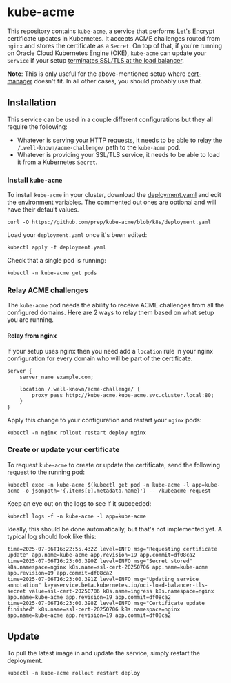 # kube-acme
This repository contains `kube-acme`, a service that performs [Let's Encrypt](https://letsencrypt.org/) certificate updates in Kubernetes. It accepts ACME challenges routed from `nginx` and stores the certificate as a `Secret`. On top of that, if you're running on Oracle Cloud Kubernetes Engine (OKE), `kube-acme` can update your `Service` if your setup [terminates SSL/TLS at the load balancer](https://docs.oracle.com/en-us/iaas/Content/ContEng/Tasks/contengcreatingloadbalancers-subtopic.htm#creatinglbhttps).

**Note**: This is only useful for the above-mentioned setup where [cert-manager](https://cert-manager.io/) doesn't fit. In all other cases, you should probably use that.

## Installation
This service can be used in a couple different configurations but they all require the following:

* Whatever is serving your HTTP requests, it needs to be able to relay the `/.well-known/acme-challenge/` path to the `kube-acme` pod.
* Whatever is providing your SSL/TLS service, it needs to be able to load it from a Kubernetes `Secret`.

### Install `kube-acme`
To install `kube-acme` in your cluster, download the [deployment.yaml](k8s/deployment.yaml) and edit the environment variables. The commented out ones are optional and will have their default values.

```shell
curl -O https://github.com/prep/kube-acme/blob/k8s/deployment.yaml
```

Load your `deployment.yaml` once it's been edited:

```shell
kubectl apply -f deployment.yaml
```
Check that a single pod is running:

```shell
kubectl -n kube-acme get pods
```

### Relay ACME challenges
The `kube-acme` pod needs the ability to receive ACME challenges from all the configured domains. Here are 2 ways to relay them based on what setup you are running.

#### Relay from nginx
If your setup uses nginx then you need add a `location` rule in your nginx configuration for every domain who will be part of the certificate.

```nginx
server {
    server_name example.com;
    
    location /.well-known/acme-challenge/ {
        proxy_pass http://kube-acme.kube-acme.svc.cluster.local:80;
    }
}
```

Apply this change to your configuration and restart your `nginx` pods:

```shell
kubectl -n nginx rollout restart deploy nginx
```

### Create or update your certificate
To request `kube-acme` to create or update the certificate, send the following request to the running pod:

```shell
kubectl exec -n kube-acme $(kubectl get pod -n kube-acme -l app=kube-acme -o jsonpath='{.items[0].metadata.name}') -- /kubeacme request
```

Keep an eye out on the logs to see if it succeeded:

```shell
kubectl logs -f -n kube-acme -l app=kube-acme
```

Ideally, this should be done automatically, but that's not implemented yet. A typical log should look like this:

```
time=2025-07-06T16:22:55.432Z level=INFO msg="Requesting certificate update" app.name=kube-acme app.revision=19 app.commit=df08ca2
time=2025-07-06T16:23:00.390Z level=INFO msg="Secret stored" k8s.namespace=nginx k8s.name=ssl-cert-20250706 app.name=kube-acme app.revision=19 app.commit=df08ca2
time=2025-07-06T16:23:00.391Z level=INFO msg="Updating service annotation" key=service.beta.kubernetes.io/oci-load-balancer-tls-secret value=ssl-cert-20250706 k8s.name=ingress k8s.namespace=nginx app.name=kube-acme app.revision=19 app.commit=df08ca2
time=2025-07-06T16:23:00.398Z level=INFO msg="Certificate update finished" k8s.name=ssl-cert-20250706 k8s.namespace=nginx app.name=kube-acme app.revision=19 app.commit=df08ca2
```

## Update
To pull the latest image in and update the service, simply restart the deployment.

```shell
kubectl -n kube-acme rollout restart deploy
```
